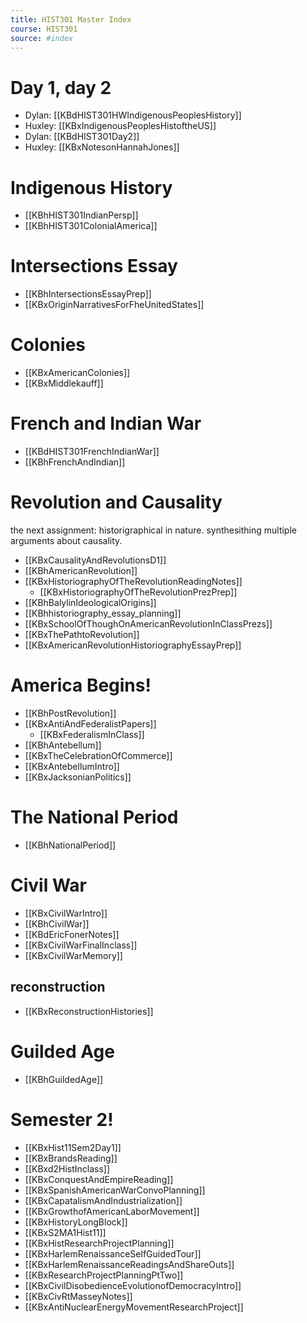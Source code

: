```yaml
---
title: HIST301 Master Index
course: HIST301
source: #index 
---
```


# Day 1, day 2
- Dylan: [[KBdHIST301HWIndigenousPeoplesHistory]]
- Huxley: [[KBxIndigenousPeoplesHistoftheUS]]
- Dylan: [[KBdHIST301Day2]]
- Huxley: [[KBxNotesonHannahJones]]

# Indigenous History
- [[KBhHIST301IndianPersp]] 
- [[KBhHIST301ColonialAmerica]] 

# Intersections Essay
- [[KBhIntersectionsEssayPrep]]
- [[KBxOriginNarrativesForFheUnitedStates]]

# Colonies
- [[KBxAmericanColonies]]
- [[KBxMiddlekauff]]

# French and Indian War
- [[KBdHIST301FrenchIndianWar]] 
- [[KBhFrenchAndIndian]] 


# Revolution and Causality

the next assignment: historigraphical in nature. synthesithing multiple arguments about causality.

- [[KBxCausalityAndRevolutionsD1]]
- [[KBhAmericanRevolution]]
- [[KBxHistoriographyOfTheRevolutionReadingNotes]]
	- [[KBxHistoriographyOfTheRevolutionPrezPrep]]
- [[KBhBalylinIdeologicalOrigins]] 
- [[KBhhistoriography_essay_planning]] 
- [[KBxSchoolOfThoughOnAmericanRevolutionInClassPrezs]]
- [[KBxThePathtoRevolution]]
- [[KBxAmericanRevolutionHistoriographyEssayPrep]]

# America Begins!

- [[KBhPostRevolution]] 
- [[KBxAntiAndFederalistPapers]]
	- [[KBxFederalismInClass]]
- [[KBhAntebellum]] 
- [[KBxTheCelebrationOfCommerce]]
- [[KBxAntebellumIntro]]
- [[KBxJacksonianPolitics]]

# The National Period
- [[KBhNationalPeriod]] 


# Civil War
- [[KBxCivilWarIntro]]
- [[KBhCivilWar]] 
- [[KBdEricFonerNotes]]
- [[KBxCivilWarFinalInclass]]
- [[KBxCivilWarMemory]]

## reconstruction
- [[KBxReconstructionHistories]]

# Guilded Age
- [[KBhGuildedAge]] 

# Semester 2!
- [[KBxHist11Sem2Day1]]
- [[KBxBrandsReading]]
- [[KBxd2HistInclass]]
- [[KBxConquestAndEmpireReading]]
- [[KBxSpanishAmericanWarConvoPlanning]]
- [[KBxCapatalismAndIndustrialization]]
- [[KBxGrowthofAmericanLaborMovement]]
- [[KBxHistoryLongBlock]]
- [[KBxS2MA1Hist11]]
- [[KBxHistResearchProjectPlanning]]
- [[KBxHarlemRenaissanceSelfGuidedTour]]
- [[KBxHarlemRenaissanceReadingsAndShareOuts]]
- [[KBxResearchProjectPlanningPtTwo]]
- [[KBxCivilDisobedienceEvolutionofDemocracyIntro]]
- [[KBxCivRtMasseyNotes]]
- [[KBxAntiNuclearEnergyMovementResearchProject]]











